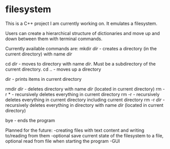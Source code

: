 # filesystem

This is a C++ project I am currently working on. It emulates a filesystem. 

Users can create a hierarchical structure of dictionaries and move up and down between them with terminal commands.

Currently available commands are:
mkdir *dir* - creates a directory (in the current directory) with name *dir*

cd *dir* - moves to directory with name *dir*. Must be a subdirectory of the current directory.
cd .. - moves up a directory

dir - prints items in current directory

rmdir *dir* - deletes directory with name *dir* (located in current directory)
rm -r * - recursively deletes everything in current directory
rm -r - recursively deletes everything in current directory including current directory
rm -r *dir* - recursively deletes everything in directory with name *dir* (located in current directory)

bye - ends the program


Planned for the future: 
-creating files with text content and writing to/reading from them
-optional save current state of the filesystem to a file, optional read from file when starting the program
-GUI

